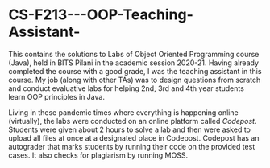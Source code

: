# CS-F213---OOP-Teaching-Assistant-
This contains the solutions to Labs of Object Oriented Programming course (Java), held in BITS Pilani in the academic session 2020-21. Having already completed the course with a good grade, I was the teaching assistant in this course. My job (along with other TAs) was to design questions from scratch and conduct evaluative labs for helping 2nd, 3rd and 4th year students learn OOP principles in Java.

Living in these pandemic times where everything is happening online (virtually), the labs were conducted on an online platform called *Codepost*. Students were given about 2 hours to solve a lab and then were asked to upload all files at once at a designated place in Codepost. Codepost has an autograder that marks students by running their code on the provided test cases. It also checks for plagiarism by running MOSS.

